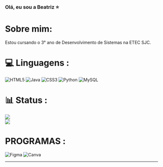 ### Olá, eu sou a Beatriz ⭐
# Sobre mim:
Estou cursando o 3° ano de Desenvolvimento de Sistemas na ETEC SJC.

# 💻 Linguagens :
![HTML5](https://img.shields.io/badge/html5-%23E34F26.svg?style=for-the-badge&logo=html5&logoColor=white) ![Java](https://img.shields.io/badge/java-%23ED8B00.svg?style=for-the-badge&logo=openjdk&logoColor=white) ![CSS3](https://img.shields.io/badge/css3-%231572B6.svg?style=for-the-badge&logo=css3&logoColor=white) ![Python](https://img.shields.io/badge/python-3670A0?style=for-the-badge&logo=python&logoColor=ffdd54) ![MySQL](https://img.shields.io/badge/mysql-%2300000f.svg?style=for-the-badge&logo=mysql&logoColor=white)


# 📊 Status :
![](https://github-readme-streak-stats.herokuapp.com/?user=beaxx&theme=dark&hide_border=false)<br/>
![](https://github-readme-stats.vercel.app/api/top-langs/?username=beaxx&theme=dark&hide_border=false&include_all_commits=false&count_private=false&layout=compact)

 
# PROGRAMAS :
 ![Figma](https://img.shields.io/badge/figma-%23F24E1E.svg?style=for-the-badge&logo=figma&logoColor=white) ![Canva](https://img.shields.io/badge/Canva-%2300C4CC.svg?style=for-the-badge&logo=Canva&logoColor=white) 

---

<!-- Proudly created with GPRM ( https://gprm.itsvg.in ) -->
